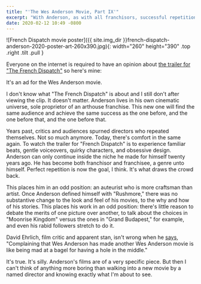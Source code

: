 ```yaml
---
title: "'The Wes Anderson Movie, Part IX'"
excerpt: "With Anderson, as with all franchisors, successful repetition is the goal."
date: 2020-02-12 10:49 -0800
---
```

![French Dispatch movie poster]({{ site.img_dir }}french-dispatch-anderson-2020-poster-art-260x390.jpg){: width="260" height="390" .top .right .tilt .pull }

Everyone on the internet is required to have an opinion about [the trailer for "The French Dispatch"](https://www.youtube.com/watch?v=TcPk2p0Zaw4) so here's mine:

It's an ad for the Wes Anderson movie.

I don't know what "The French Dispatch" is about and I still don't after viewing the clip. It doesn't matter. Anderson lives in his own cinematic universe, sole proprietor of an arthouse franchise. This new one will find the same audience and achieve the same success as the one before, and the one before that, and the one before that.

Years past, critics and audiences spurned directors who repeated themselves. Not so much anymore. Today, there's comfort in the same again. To watch the trailer for "French Dispatch" is to experience familiar beats, gentle voiceovers, quirky characters, and obsessive design. Anderson can only continue inside the niche he made for himself twenty years ago. He has become both franchisor and franchisee, a genre unto himself. Perfect repetition is now the goal, I think. It's what draws the crowd back. 

This places him in an odd position: an auteurist who is more craftsman than artist. Once Anderson defined himself with "Rushmore," there was no substantive change to the look and feel of his movies, to the why and how of his stories. This places his work in an odd position: there's little reason to debate the merits of one picture over another, to talk about the choices in "Moonrise Kingdom" versus the ones in "Grand Budapest," for example, and even his rabid followers stretch to do it.

David Ehrlich, film critic and apparent stan, isn't wrong when he [says](https://twitter.com/davidehrlich/status/1227660182555123713), "Complaining that Wes Anderson has made another Wes Anderson movie is like being mad at a bagel for having a hole in the middle."

It's true. It's silly. Anderson's films are of a very specific piece. But then I can't think of anything more boring than walking into a new movie by a named director and knowing exactly what I'm about to see.
